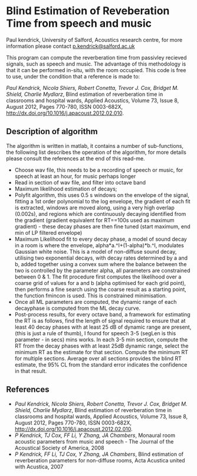 Blind Estimation of Reveberation Time from speech and music
===========================================
Paul kendrick, University of Salford, Acoustics research centre, for more information please contact p.kendrick@salford.ac.uk

This program can compute the reverberation time from passivley recieved signals, such as speech and music. The advantage of this methodology is that it can be performed in-situ, with the room occupied. This code is free to use, under the condition that a reference is made to:

*Paul Kendrick, Nicola Shiers, Robert Conetta, Trevor J. Cox, Bridget M. Shield, Charlie Mydlarz*, Blind estimation of reverberation time in classrooms and hospital wards, Applied Acoustics, Volume 73, Issue 8, August 2012, Pages 770-780, ISSN 0003-682X, http://dx.doi.org/10.1016/j.apacoust.2012.02.010.


Description of algorithm
--------------
The algorithm is written in matlab, it contains a number of sub-functions, the following list describes the operation of the algorithm, for more details please consult the references at the end of this read-me.
- Choose wav file, this needs to be a recording of speech or music,
  for speech at least an hour, for music perhaps longer
- Read in section of wav file, and filter into octave band
- Maximum likelihood estimation of decays;
 - Polyfit algorithm, this uses 0.5 s windows on the envelope of
          the signal, fitting a 1st order polynomial to the log
          envelope, the gradient of each fit is extracted, windows are
          moved along, using a very high overlap (0.002s), and regions
          which are continuously decaying identified from the gradient
          (gradient equivalent for RT==100s used as maximum gradient) -
          these decay phases are then fine tuned (start maximum, end min
          of LP filtered envelope)
 - Maximum Likelihood fit to every decay phase, a model of sound
         decay in a room is where the envelope, alpha*a.^I+(1-alpha)*b.^I,
         modulates Gaussian white noise.  This is a
         model of non-diffuse sound decay, utilising two exponential
         decays, with decay rates determined by a and b, added together
         using a convex sum where the balance between the two is
         controlled by the parameter alpha, all parameters are constrained
         between 0 & 1. The fit procedure first computes the likelihood
         over a coarse grid of values for a and b (alpha optimised for
         each grid point), then performs a fine search using the coarse
         result as a starting point, the function fmincon is used.  This
         is constrained minimisation.
 - Once all ML parameters are computed, the dynamic range of
each decayphase is computed from the ML decay curve.
- Post-process results, for every octave band, a framework for
  estimating the RT is as follows, find the length of signal required to
  ensure that at least 40 decay phases with at least 25 dB of dynamic
  range are present, (this is just a rule of thumb), I found for speech
  3-5 (segLen is this parameter - in secs) mins works.  In each 3-5 min 
 section, compute the RT from  the 
 decay phases with at least 25dB dynamic range, select the minimum RT as
 the estimate for that section.  Compute the minimum RT for multiple
 sections.  Average over all sections provides the blind RT estimate, the
 95% CL from the standard error indicates the confidence in that result.
 
 References
 ------
- *Paul Kendrick, Nicola Shiers, Robert Conetta, Trevor J. Cox, Bridget M. Shield, Charlie Mydlarz*, Blind estimation of reverberation time in classrooms and hospital wards, Applied Acoustics, Volume 73, Issue 8, August 2012, Pages 770-780, ISSN 0003-682X, http://dx.doi.org/10.1016/j.apacoust.2012.02.010.
- *P Kendrick, TJ Cox, FF Li, Y Zhang, JA Chambers*, Monaural room acoustic parameters from music and speech - The Journal of the Acoustical Society of America, 2008
- *P Kendrick, FF Li, TJ Cox, Y Zhang, JA Chambers*, Blind estimation of reverberation parameters for non-diffuse rooms, Acta Acustica united with Acustica, 2007
